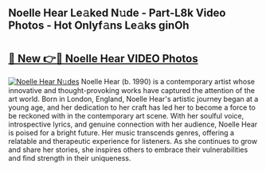 ## Noelle Hear Le𝚊ked N𝚞de - Part-L8k Video Photos - Hot Onlyf𝚊ns Le𝚊ks ginOh

# <h2><a href="http://ab25955.deff.icu/?id=Noelle+Hear">🔗 New 👉🔴 Noelle Hear VIDEO Photos</a></h2>

[![Noelle Hear N𝚞des](https://i.imgur.com/rIISA9y.gif)](http://ab25955.deff.icu/?id=Noelle+Hear)
Noelle Hear (b. 1990) is a contemporary artist whose innovative and thought-provoking works have captured the attention of the art world. Born in London, England, Noelle Hear's artistic journey began at a young age, and her dedication to her craft has led her to become a force to be reckoned with in the contemporary art scene. With her soulful voice, introspective lyrics, and genuine connection with her audience, Noelle Hear is poised for a bright future. Her music transcends genres, offering a relatable and therapeutic experience for listeners. As she continues to grow and share her stories, she inspires others to embrace their vulnerabilities and find strength in their uniqueness.
